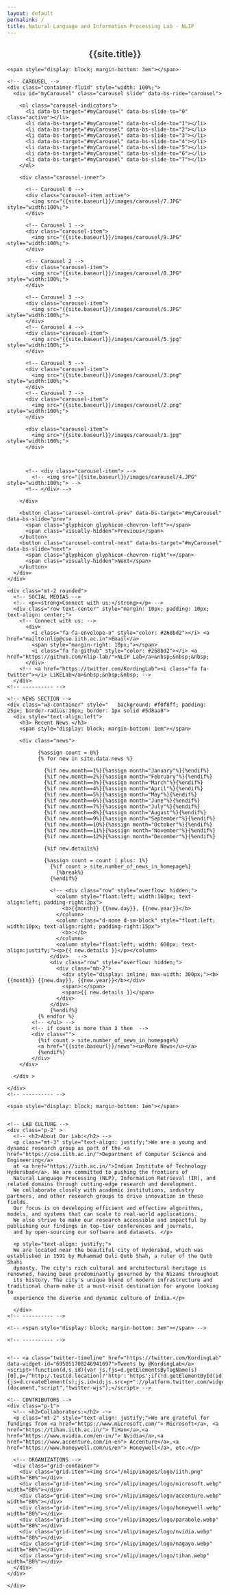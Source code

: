 ```yaml
---
layout: default
permalink: /
title: Natural Language and Information Processing Lab - NLIP
---
```

<div class="container mt-5">
  <div style="text-align: center;">
    <h2 style="color: rgb(65, 65, 65);">{{site.title}}</h2>
  </div>
    
    <span style="display: block; margin-bottom: 3em"></span>

    <!-- CAROUSEL -->
    <div class="container-fluid" style="width: 100%;">
      <div id="myCarousel" class="carousel slide" data-bs-ride="carousel">

        <ol class="carousel-indicators">
          <li data-bs-target="#myCarousel" data-bs-slide-to="0" class="active"></li>
          <li data-bs-target="#myCarousel" data-bs-slide-to="1"></li>
          <li data-bs-target="#myCarousel" data-bs-slide-to="2"></li>
          <li data-bs-target="#myCarousel" data-bs-slide-to="3"></li>
          <li data-bs-target="#myCarousel" data-bs-slide-to="4"></li>
          <li data-bs-target="#myCarousel" data-bs-slide-to="5"></li>
          <li data-bs-target="#myCarousel" data-bs-slide-to="6"></li>
          <li data-bs-target="#myCarousel" data-bs-slide-to="7"></li>
        </ol>
    
        <div class="carousel-inner">

          <!-- Carousel 0 -->
          <div class="carousel-item active">
            <img src="{{site.baseurl}}/images/carousel/7.JPG"  style="width:100%;">
          </div>
          
          <!-- Carousel 1 -->
          <div class="carousel-item">
            <img src="{{site.baseurl}}/images/carousel/9.JPG"  style="width:100%;">
          </div>

          <!-- Carousel 2 -->
          <div class="carousel-item">
            <img src="{{site.baseurl}}/images/carousel/8.JPG"  style="width:100%;">
          </div>
          
          <!-- Carousel 3 -->
          <div class="carousel-item">
            <img src="{{site.baseurl}}/images/carousel/6.JPG"  style="width:100%;">
          </div>
          <!-- Carousel 4 -->
          <div class="carousel-item">
            <img src="{{site.baseurl}}/images/carousel/5.jpg"  style="width:100%;">
          </div>

          <!-- Carousel 5 -->
          <div class="carousel-item">
            <img src="{{site.baseurl}}/images/carousel/3.png" style="width:100%;">
          </div>
          <!-- Carousel 7 -->
          <div class="carousel-item">
            <img src="{{site.baseurl}}/images/carousel/2.png" style="width:100%;">
          </div>

          <div class="carousel-item">
            <img src="{{site.baseurl}}/images/carousel/1.jpg" style="width:100%;">
          </div>

          

          <!-- <div class="carousel-item"> -->
            <!-- <img src="{{site.baseurl}}/images/carousel/4.JPG" style="width:100%;"> -->
          <!-- </div> -->
          
        </div>
    
        <button class="carousel-control-prev" data-bs-target="#myCarousel" data-bs-slide="prev">
          <span class="glyphicon glyphicon-chevron-left"></span>
          <span class="visually-hidden">Previous</span>
        </button>
        <button class="carousel-control-next" data-bs-target="#myCarousel" data-bs-slide="next">
          <span class="glyphicon glyphicon-chevron-right"></span>
          <span class="visually-hidden">Next</span>
        </button>
      </div>
    </div>

    <div class="mt-2 rounded">
      <!-- SOCIAL MEDIAS -->
      <!-- <p><strong>Connect with us:</strong></p> -->
      <div class="row text-center" style="margin: 10px; padding: 10px; text-align: center;">
        <!-- Connect with us: -->
          <div>
            <i class="fa fa-envelope-o" style="color: #268bd2"></i> <a href="mailto:nlip@cse.iith.ac.in">Email</a>
            <span style="margin-right: 10px;"></span>
            <i class="fa fa-github" style="color: #268bd2"></i> <a href="https://github.com/nlip-lab/">NLIP Lab</a>&nbsp;&nbsp;&nbsp;
          </div>
        <!-- <a href="https://twitter.com/KordingLab"><i class="fa fa-twitter"></i> LiKELab</a>&nbsp;&nbsp;&nbsp; -->
      </div>
    <!-- ---------- -->

    <!-- NEWS SECTION -->
    <div class="w3-container" style="   background: #f0f8ff; padding: 25px; border-radius:10px; border: 1px solid #5d8aa8">
      <div style="text-align:left">
        <h3> Recent News </h3>
        <span style="display: block; margin-bottom: 1em"></span>

        <div class="news">

              {%assign count = 0%}
              {% for new in site.data.news %}

                {%if new.month==1%}{%assign month="January"%}{%endif%}
                {%if new.month==2%}{%assign month="February"%}{%endif%}
                {%if new.month==3%}{%assign month="March"%}{%endif%}
                {%if new.month==4%}{%assign month="April"%}{%endif%}
                {%if new.month==5%}{%assign month="May"%}{%endif%}
                {%if new.month==6%}{%assign month="June"%}{%endif%}
                {%if new.month==7%}{%assign month="July"%}{%endif%}
                {%if new.month==8%}{%assign month="August"%}{%endif%}
                {%if new.month==9%}{%assign month="September"%}{%endif%}
                {%if new.month==10%}{%assign month="October"%}{%endif%}
                {%if new.month==11%}{%assign month="November"%}{%endif%}
                {%if new.month==12%}{%assign month="December"%}{%endif%}

                {%if new.details%}

                {%assign count = count | plus: 1%}
                  {%if count > site.number_of_news_in_homepage%}
                    {%break%}
                  {%endif%}

                  <!-- <div class="row" style="overflow: hidden;">
                    <column style="float:left; width:160px; text-align:left; padding-right:2px">
                      <b>{{month}} {{new.day}}, {{new.year}}</b>
                    </column>
                    <column class="d-none d-sm-block" style="float:left; width:10px; text-align:right; padding-right:15px">
                      <b>:</b>
                    </column>
                    <column style="float:left; width: 600px; text-align:justify;"><p>{{ new.details }}</p></column>
                  </div>   -->
                  <div class="row" style="overflow: hidden;">
                    <div class="mb-2">
                      <div style="display: inline; max-width: 300px;"><b>{{month}} {{new.day}}, {{new.year}}</b></div>
                      <span>:</span>
                      <span>{{ new.details }}</span>
                    </div>
                  </div>  
                  {%endif%}
              {% endfor %}
            <!-- </ul> -->
            <!-- if count is more than 3 then  -->
            <div class="">
              {%if count > site.number_of_news_in_homepage%}
              <a href="{{site.baseurl}}/news"><u>More News</u></a>
              {%endif%}
            </div>
        </div>
        
      </div >
      
    </div>
    <!-- ---------- -->

    <span style="display: block; margin-bottom: 1em"></span>


    <!-- LAB CULTURE -->
    <div class="p-2" >
      <!-- <h2>About Our Lab:</h2> -->
      <p class="mt-3" style="text-align: justify;">We are a young and dynamic research group as part of the <a href="https://cse.iith.ac.in/">Department of Computer Science and Engineering</a> 
      at <a href="https://iith.ac.in/">Indian Institute of Technology Hyderabad</a>. We are committed to pushing the frontiers of 
      Natural Language Processing (NLP), Information Retrieval (IR), and related domains through cutting-edge research and development. 
      We collaborate closely with academic institutions, industry partners, and other research groups to drive innovation in these fields.
      Our focus is on developing efficient and effective algorithms, models, and systems that can scale to real-world applications.
      We also strive to make our research accessible and impactful by publishing our findings in top-tier conferences and journals, 
      and by open-sourcing our software and datasets. </p>

      <p style="text-align: justify;"> 
      We are located near the beautiful city of Hyderabad, which was established in 1591 by Muhammad Quli Qutb Shah, a ruler of the Qutb Shahi 
      dynasty. The city's rich cultural and architectural heritage is renowned, having been predominantly governed by the Nizams throughout 
      its history. The city's unique blend of modern infrastructure and traditional charm make it a must-visit destination for anyone looking to 
      experience the diverse and dynamic culture of India.</p>

      </div>
    <!-- ---------- -->

    <!-- <span style="display: block; margin-bottom: 3em"></span> -->

    <!-- ---------- -->


    <!-- <a class="twitter-timeline" href="https://twitter.com/KordingLab" data-widget-id="695051708246941697">Tweets by @KordingLab</a>
    <script>!function(d,s,id){var js,fjs=d.getElementsByTagName(s)[0],p=/^http:/.test(d.location)?'http':'https';if(!d.getElementById(id)){js=d.createElement(s);js.id=id;js.src=p+"://platform.twitter.com/widgets.js";fjs.parentNode.insertBefore(js,fjs);}}(document,"script","twitter-wjs");</script> -->

    <!-- CONTRIBUTORS -->
    <div class="p-1">
      <!-- <h2>Collaborators:</h2> -->
      <p class="mt-2" style="text-align: justify;">We are grateful for fundings from <a href="https://www.microsoft.com/"> Microsoft</a>, <a href="https://tihan.iith.ac.in/"> TiHan</a>,<a href="https://www.nvidia.com/en-in/"> Nvidia</a>,<a href="https://www.accenture.com/in-en"> Accenture</a>,<a href="https://www.honeywell.com/us/en"> Honeywell</a>, etc.</p>
      
      <!-- ORGANIZATIONS -->
      <div class="grid-container">
        <div class="grid-item"><img src="/nlip/images/logo/iith.png" width="80%"></div>
        <div class="grid-item"><img src="/nlip/images/logo/microsoft.webp" width="80%"></div>
        <div class="grid-item"><img src="/nlip/images/logo/accenture.webp" width="80%"></div>
        <div class="grid-item"><img src="/nlip/images/logo/honeywell.webp" width="80%"></div>  
        <div class="grid-item"><img src="/nlip/images/logo/parabole.webp" width="80%"></div>  
        <div class="grid-item"><img src="/nlip/images/logo/nvidia.webp" width="80%"></div>
        <div class="grid-item"><img src="/nlip/images/logo/nagayo.webp" width="80%"></div>
        <div class="grid-item"><img src="/nlip/images/logo/tihan.webp" width="80%"></div> 
      </div>
    </div>

    </div> 
</div>